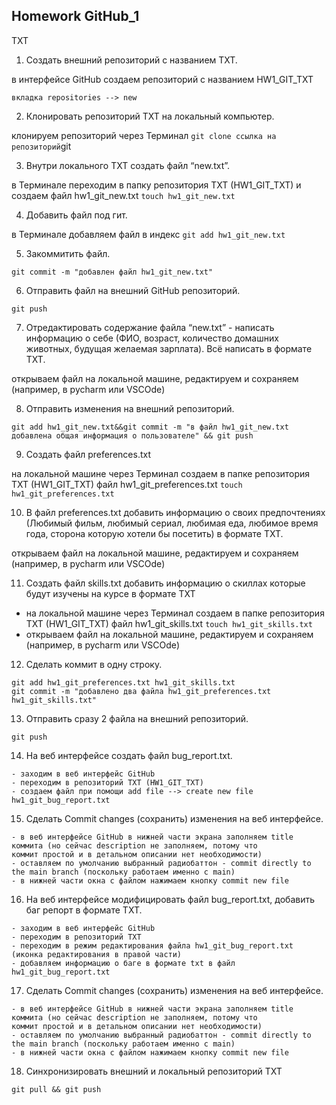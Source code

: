 ## Homework GitHub_1

TXT
 1. Создать внешний репозиторий c названием TXT.

в интерфейсе GitHub создаем репозиторий с названием HW1_GIT_TXT
 
`вкладка repositories --> new`

 2. Клонировать репозиторий TXT на локальный компьютер.

клонируем репозиторий через Терминал `git clone ссылка на репозиторий`git

 3. Внутри локального TXT создать файл “new.txt”.

в Терминале переходим в папку репозитория TXT (HW1_GIT_TXT) и создаем файл hw1_git_new.txt `touch hw1_git_new.txt`

 4. Добавить файл под гит.

в Терминале добавляем файл в индекс `git add hw1_git_new.txt`

 5. Закоммитить файл.

`git commit -m "добавлен файл hw1_git_new.txt"`

 6. Отправить файл на внешний GitHub репозиторий.

`git push`

 7. Отредактировать содержание файла “new.txt” - написать информацию о себе (ФИО, возраст, количество домашних животных, будущая желаемая зарплата). Всё написать в формате TXT.

открываем файл на локальной машине, редактируем и сохраняем (например, в pycharm или VSCOde)

 8. Отправить изменения на внешний репозиторий.

`git add hw1_git_new.txt&&git commit -m "в файл hw1_git_new.txt добавлена общая информация о пользователе" && git push`

 9. Создать файл preferences.txt

на локальной машине через Терминал создаем в папке репозитория TXT (HW1_GIT_TXT) файл hw1_git_preferences.txt `touch hw1_git_preferences.txt`

 10. В файл preferences.txt добавить информацию о своих предпочтениях (Любимый фильм, любимый сериал, любимая еда, любимое время года, сторона которую хотели бы посетить) в формате TXT.

открываем файл на локальной машине, редактируем и сохраняем (например, в pycharm или VSCOde)

 11. Создать файл skills.txt добавить информацию о скиллах которые будут изучены на курсе в формате TXT
 
- на локальной машине через Терминал создаем в папке репозитория TXT (HW1_GIT_TXT) файл hw1_git_skills.txt `touch hw1_git_skills.txt`
- открываем файл на локальной машине, редактируем и сохраняем (например, в pycharm или VSCOde)

 12. Сделать коммит в одну строку.

````
git add hw1_git_preferences.txt hw1_git_skills.txt
git commit -m "добавлено два файла hw1_git_preferences.txt hw1_git_skills.txt"
````

 13. Отправить сразу 2 файла на внешний репозиторий.

`git push`

 14. На веб интерфейсе создать файл bug_report.txt.

````
- заходим в веб интерфейс GitHub
- переходим в репозиторий TXT (HW1_GIT_TXT)
- создаем файл при помощи add file --> create new file hw1_git_bug_report.txt
````

 15. Сделать Commit changes (сохранить) изменения на веб интерфейсе.

````
- в веб интерфейсе GitHub в нижней части экрана заполняем title коммита (но сейчас description не заполняем, потому что 
коммит простой и в детальном описании нет необходимости)
- оставляем по умолчанию выбранный радиобаттон - commit directly to the main branch (поскольку работаем именно с main)
- в нижней части окна с файлом нажимаем кнопку commit new file
````

 16. На веб интерфейсе модифицировать файл bug_report.txt, добавить баг репорт в формате TXT.

```
- заходим в веб интерфейс GitHub
- переходим в репозиторий TXT 
- переходим в режим редактирования файла hw1_git_bug_report.txt (иконка редактирования в правой части)
- добавляем информацию о баге в формате txt в файл hw1_git_bug_report.txt
```

 17. Сделать Commit changes (сохранить) изменения на веб интерфейсе.

````
- в веб интерфейсе GitHub в нижней части экрана заполняем title коммита (но сейчас description не заполняем, потому что 
коммит простой и в детальном описании нет необходимости)
- оставляем по умолчанию выбранный радиобаттон - commit directly to the main branch (поскольку работаем именно с main)
- в нижней части окна с файлом нажимаем кнопку commit new file
````



 18. Синхронизировать внешний и локальный репозиторий TXT

`git pull && git push`
